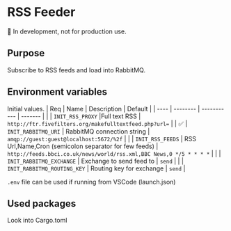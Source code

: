 # RSS Feeder
🚧 In development, not for production use.

## Purpose
Subscribe to RSS feeds and load into RabbitMQ.

## Environment variables
Initial values.
| Req | Name | Description | Default |
| ---- | -------- | ----------- | ------- |
|  | `INIT_RSS_PROXY` |Full text RSS | `http://ftr.fivefilters.org/makefulltextfeed.php?url=` | 
| ✅ | `INIT_RABBITMQ_URI` | RabbitMQ connection string | `amqp://guest:guest@localhost:5672/%2f` |
|  | `INIT_RSS_FEEDS` | RSS Url,Name,Cron (semicolon separator for few feeds) | `http://feeds.bbci.co.uk/news/world/rss.xml,BBC News,0 */5 * * * *` |
|  | `INIT_RABBITMQ_EXCHANGE` | Exchange to send feed to | `send` |
|  | `INIT_RABBITMQ_ROUTING_KEY` | Routing key for exchange | `send` |

`.env` file can be used if running from VSCode (launch.json)

## Used packages
Look into Cargo.toml
